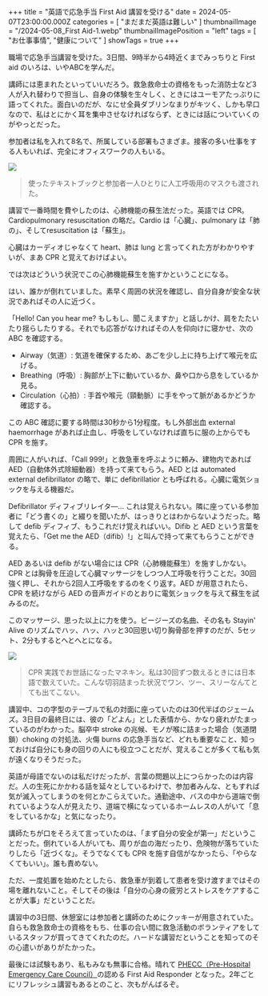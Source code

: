 +++
title = "英語で応急手当 First Aid 講習を受ける"
date = 2024-05-07T23:00:00.000Z
categories = [ "まだまだ英語は難しい" ]
thumbnailImage = "/2024-05-08_First Aid-1.webp"
thumbnailImagePosition = "left"
tags = [ "お仕事事情", "健康について" ]
showTags = true
+++

職場で応急手当講習を受けた。3日間、9時半から4時近くまでみっちりと First aid のいろは、いやABCを学んだ。

<!--more-->

講師には恵まれたといっていいだろう。救急救命士の資格をもった消防士など3人が入れ替わりで担当し、自身の体験を生々しく、ときにはユーモアたっぷりに語ってくれた。面白いのだが、なにせ全員ダブリンなまりがキツく、しかも早口なので、私はとにかく耳を集中させなければならず、ときには話についていくのがやっとだった。

参加者は私を入れて8名で、所属している部署もさまざま。接客の多い仕事をする人もいれば、完全にオフィスワークの人もいる。

![](</2024-05-08_First Aid-2.webp>)

> 使ったテキストブックと参加者一人ひとりに人工呼吸用のマスクも渡された。

講習で一番時間を費やしたのは、心肺機能の蘇生法だった。英語では CPR。Cardiopulmonary resuscitation の略だ。Cardio は「心臓」、pulmonary は「肺の」、そしてresuscitation は「蘇生」。

心臓はカーディオじゃなくて heart、肺は lung と言ってくれた方がわかりやすいが、まあ CPR と覚えておけばよい。

では次はどういう状況でこの心肺機能蘇生を施すかということになる。

はい、誰かが倒れていました。素早く周囲の状況を確認し、自分自身が安全な状況であればその人に近づく。

「Hello! Can you hear me? もしもし、聞こえますか」と話しかけ、肩をたたいたり揺らしたりする。それでも応答がなければその人を仰向けに寝かせ、次の ABC を確認する。

* Airway（気道）: 気道を確保するため、あごを少し上に持ち上げて喉元を広げる。
* Breathing（呼吸）: 胸部が上下に動いているか、鼻や口から息をしているか見る。
* Circulation（心拍）: 手首や喉元（頸動脈）に手をやって脈があるかどうか確認する。

この ABC 確認に要する時間は30秒から1分程度。もし外部出血 external haemorrhage があれば止血し、呼吸をしていなければ直ちに服の上からでも CPR を施す。

周囲に人がいれば、「Call 999!」と救急車を呼ぶように頼み、建物内であれば AED（自動体外式除細動器）を持って来てもらう。AED とは automated external defibrillator の略で、単に defibrillatior とも呼ばれる。心臓に電気ショックを与える機器だ。

Defibrillator ディフィブリレイタ―... これは覚えられない。隣に座っている参加者に「どう書くの」と綴りを聞いたが、はっきりとはわからないようだった。略して defib ディフィブ、もうこれだけ覚えればいい。Difib と AED という言葉を覚えたら、「Get me the AED（difib）!」と叫んで持って来てもらうことができる。

AED あるいは defib がない場合には CPR（心肺機能蘇生）を施すしかない。CPR とは胸骨を圧迫して心臓マッサージをしつつ人工呼吸を行うことだ。30回強く押し、それから2回人工呼吸をするのをくり返す。AED が用意されたら、CPR を続けながら AED の音声ガイドのとおりに電気ショックを与えて蘇生を試みるのだ。

このマッサージ、思った以上に力を使う。ビージーズの名曲、その名も Stayin' Alive のリズムでハッ、ハッ、ハッと30回思い切り胸骨部を押すのだが、5セット、2分もするとへとへとになる。

![](</2024-05-08_First Aid-1.webp>)

> CPR 実践でお世話になったマネキン。私は30回ずつ数えるときには日本語で数えていた。こんな切羽詰まった状況でワン、ツー、スリーなんてとても出てこない。

講習中、コの字型のテーブルで私の対面に座っていたのは30代半ばのジェームズ。3日目の最終日には、彼の「どよん」とした表情から、かなり疲れがたまっているのがわかった。脳卒中 stroke の兆候、モノが喉に詰まった場合（気道閉鎖）choking の対処法、火傷 burns の応急手当など、どれも重要なこと、知っておけば自分にも身の回りの人にも役立つことだが、覚えることが多くて私も気が遠くなりそうだった。

英語が母語でないのは私だけだったが、言葉の問題以上につらかったのは内容だ。人の生死にかかわる話を延々としているわけで、参加者みんな、ともすれば気が滅入ってしまうのを何とかこらえていた。通勤途中、バスの中から道端で倒れているような人が見えたり、道端で横になっているホームレスの人がいて「息をしているかな」と気になったり。

講師たちが口をそろえて言っていたのは、「まず自分の安全が第一」だということだった。倒れている人がいても、周りが血の海だったり、危険物が落ちていたりしたら「近づくな」。そうでなくても CPR を施す自信がなかったら、「やらなくてもいい」。誰も責めない。

ただ、一度処置を始めたとしたら、救急車が到着して患者を受け渡すまではその場を離れないこと。そしてその後は「自分の心身の疲労とストレスをケアすることが大事」だということだ。

講習中の3日間、休憩室には参加者と講師のためにクッキーが用意されていた。自らも救急救命士の資格をもち、仕事の合い間に救急活動のボランティアをしているスタッフが買ってきてくれたのだ。ハードな講習だということを知ってのその心遣いがありがたかった。

最後には試験もあり、私もみなも無事に合格。晴れて [PHECC（Pre-Hospital Emergency Care Council）](https://www.phecit.ie/)の認める First Aid Responder となった。2年ごとにリフレッシュ講習もあるとのこと、次もがんばるぞ。
